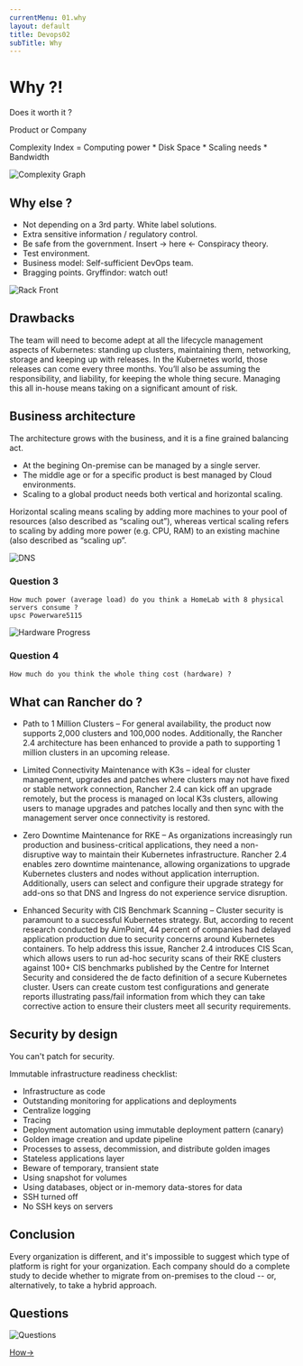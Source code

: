 ```yaml
---
currentMenu: 01.why
layout: default
title: Devops02
subTitle: Why
---
```


# Why ?!

Does it worth it ?

Product or Company

Complexity Index = Computing power * Disk Space * Scaling needs * Bandwidth

![Complexity Graph](https://raw.githubusercontent.com/c4xp/Devops02/master/assets/why.jpg)

## Why else ?

- Not depending on a 3rd party. White label solutions.
- Extra sensitive information / regulatory control.
- Be safe from the government. Insert -> here <- Conspiracy theory.
- Test environment.
- Business model: Self-sufficient DevOps team.
- Bragging points. Gryffindor: watch out!

![Rack Front](https://raw.githubusercontent.com/c4xp/Devops02/master/assets/rack_front.jpg)

## Drawbacks

The team will need to become adept at all the lifecycle management aspects of Kubernetes: standing up clusters, maintaining them, networking, storage and keeping up with releases. In the Kubernetes world, those releases can come every three months. You’ll also be assuming the responsibility, and liability, for keeping the whole thing secure. Managing this all in-house means taking on a significant amount of risk.

## Business architecture

The architecture grows with the business, and it is a fine grained balancing act.

- At the begining On-premise can be managed by a single server.
- The middle age or for a specific product is best managed by Cloud environments.
- Scaling to a global product needs both vertical and horizontal scaling.

Horizontal scaling means scaling by adding more machines to your pool of resources (also described as “scaling out”), whereas vertical scaling refers to scaling by adding more power (e.g. CPU, RAM) to an existing machine (also described as “scaling up”.

![DNS](https://raw.githubusercontent.com/c4xp/Devops02/master/assets/dns.jpg)

### Question 3

```
How much power (average load) do you think a HomeLab with 8 physical servers consume ?
upsc Powerware5115
```

![Hardware Progress](https://raw.githubusercontent.com/c4xp/Devops02/master/assets/progress.jpg)

### Question 4

```
How much do you think the whole thing cost (hardware) ?
```

## What can Rancher do ?

- Path to 1 Million Clusters – For general availability, the product now supports 2,000 clusters and 100,000 nodes. Additionally, the Rancher 2.4 architecture has been enhanced to provide a path to supporting 1 million clusters in an upcoming release.

- Limited Connectivity Maintenance with K3s – ideal for cluster management, upgrades and patches where clusters may not have fixed or stable network connection, Rancher 2.4 can kick off an upgrade remotely, but the process is managed on local K3s clusters, allowing users to manage upgrades and patches locally and then sync with the management server once connectivity is restored.

- Zero Downtime Maintenance for RKE – As organizations increasingly run production and business-critical applications, they need a non-disruptive way to maintain their Kubernetes infrastructure. Rancher 2.4 enables zero downtime maintenance, allowing organizations to upgrade Kubernetes clusters and nodes without application interruption. Additionally, users can select and configure their upgrade strategy for add-ons so that DNS and Ingress do not experience service disruption.

- Enhanced Security with CIS Benchmark Scanning – Cluster security is paramount to a successful Kubernetes strategy. But, according to recent research conducted by AimPoint, 44 percent of companies had delayed application production due to security concerns around Kubernetes containers. To help address this issue, Rancher 2.4 introduces CIS Scan, which allows users to run ad-hoc security scans of their RKE clusters against 100+ CIS benchmarks published by the Centre for Internet Security and considered the de facto definition of a secure Kubernetes cluster. Users can create custom test configurations and generate reports illustrating pass/fail information from which they can take corrective action to ensure their clusters meet all security requirements.

## Security by design

You can't patch for security.

Immutable infrastructure readiness checklist:

- Infrastructure as code
- Outstanding monitoring for applications and deployments
- Centralize logging
- Tracing
- Deployment automation using immutable deployment pattern (canary)
- Golden image creation and update pipeline
- Processes to assess, decommission, and distribute golden images
- Stateless applications layer
- Beware of temporary, transient state
- Using snapshot for volumes
- Using databases, object or in-memory data-stores for data
- SSH turned off
- No SSH keys on servers

## Conclusion

Every organization is different, and it's impossible to suggest which type of platform is right for your organization. Each company should do a complete study to decide whether to migrate from on-premises to the cloud -- or, alternatively, to take a hybrid approach.

## Questions

![Questions](https://raw.githubusercontent.com/c4xp/Devops02/master/assets/questions.jpg)

[How→](02.how.md)